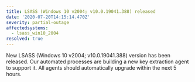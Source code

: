 ```yaml
---
title: LSASS (Windows 10 v2004; v10.0.19041.388) released
date: '2020-07-20T14:15:14.470Z'
severity: partial-outage
affectedsystems:
  - lsass_win10_2004
resolved: true
---
```

New LSASS (Windows 10 v2004; v10.0.19041.388) version has been released. Our automated processes are building a new key extraction agent to support it. All agents should automatically upgrade within the next 5 hours.

<!--- language code: en -->
